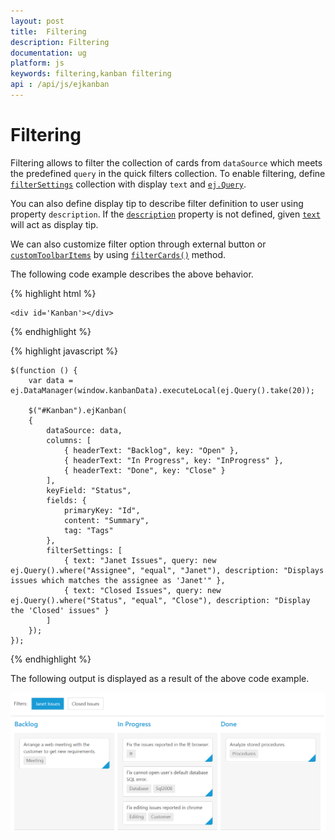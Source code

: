 ```yaml
---
layout: post
title:  Filtering
description: Filtering
documentation: ug
platform: js
keywords: filtering,kanban filtering
api : /api/js/ejkanban
---
```


# Filtering

Filtering allows to filter the collection of cards from `dataSource` which meets the predefined `query` in the quick filters collection. To enable filtering, define [`filterSettings`](https://help.syncfusion.com/api/js/ejkanban#members:filtersettings) collection with display `text` and [`ej.Query`](https://help.syncfusion.com/js/datamanager/query). 

You can also define display tip to describe filter definition to user using property `description`. If the [`description`](https://help.syncfusion.com/api/js/ejkanban#members:filtersettings-description) property is not defined, given [`text`](https://help.syncfusion.com/api/js/ejkanban#members:filtersettings-text) will act as display tip.

We can also customize filter option through external button or [`customToolbarItems`](https://help.syncfusion.com/api/js/ejkanban#members:customtoolbaritems) by using [`filterCards()`](https://help.syncfusion.com/api/js/ejkanban#methods:filtercards) method.

The following code example describes the above behavior.

{% highlight html %}

    <div id='Kanban'></div>

{% endhighlight %}

{% highlight javascript %}

    $(function () {
        var data = ej.DataManager(window.kanbanData).executeLocal(ej.Query().take(20));

        $("#Kanban").ejKanban(
        {
            dataSource: data,
            columns: [
                { headerText: "Backlog", key: "Open" },
                { headerText: "In Progress", key: "InProgress" },
                { headerText: "Done", key: "Close" }
            ],
            keyField: "Status",
            fields: {
                primaryKey: "Id",
                content: "Summary",
                tag: "Tags"
            },
            filterSettings: [
                { text: "Janet Issues", query: new ej.Query().where("Assignee", "equal", "Janet"), description: "Displays issues which matches the assignee as 'Janet'" },
                { text: "Closed Issues", query: new ej.Query().where("Status", "equal", "Close"), description: "Display the 'Closed' issues" }
            ]
        });
    });

{% endhighlight %}

The following output is displayed as a result of the above code example.

![](Filtering_images/filter_img1.png)